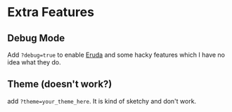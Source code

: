 # Extra Features
## Debug Mode
Add `?debug=true` to enable [Eruda](https://eruda.liriliri.io/) and some hacky features which I have no idea what they do.
## Theme (doesn't work?)
add `?theme=your_theme_here`. It is kind of sketchy and don't work.
<!--
## ksav (Kitsune SAVe state)
Basically a localStorage -> JSON -> base64 conversion to save files.
Not yet fully implemented
-->
